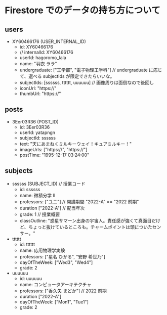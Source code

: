 # Firestore でのデータの持ち方について

## users

- XY60466176 (USER_INTERNAL_ID)
  - id: XY60466176
  - // internalId: XY60466176
  - userId: hagoromo_lala
  - name: "羽衣 ララ"
  - undergraduate: ["工学部", "電子物理工学科"]
    // undergraduate に応じて、選べる subjectIds が限定できたらいいな。
  - subjectIds: [ssssss, tttttt, uuuuuu]
    // 画像周りは面倒なので後回し
  - iconUrl: "https://"
  - thumbUrl: "https://"

## posts

- 3Eer03R36 (POST_ID)
  - id: 3Eer03R36
  - userId: yatapngn
  - subjectId: ssssss
  - text: "天にあまねくミルキーウェイ！キュアミルキー！"
  - imageUrls: ["https://", "https://"]
  - postTime: "1995-12-17 03:24:00"

## subjects

- ssssss (SUBJECT_ID)
  // 授業コード
  - id: ssssss
  - name: 微積分学 II
  - professors: ["ユニ"]
    // 開講期間 "2022-A" == "2022 前期"
  - duration ["2022-A"]
    // 配当年次
  - grade: 1
    // 授業概要
  - classOutline: "惑星サマーン出身の宇宙人。責任感が強くて真面目だけど、ちょっと抜けているところも。チャームポイントは頭についたセンサー。"
- tttttt
  - id: tttttt
  - name: 応用物理学実験
  - professors: ["星名 ひかる", "安野 希世乃"]
  - dayOfTheWeek: ["Wed3", "Wed4"]
  - grade: 2
- uuuuuu
  - id: uuuuuu
  - name: コンピュータアーキテクチャ
  - professors: ["香久矢 まどか"]
    // 2022 前期
  - duration ["2022-A"]
  - dayOfTheWeek: ["Mon1", "Tue1"]
  - grade: 2
